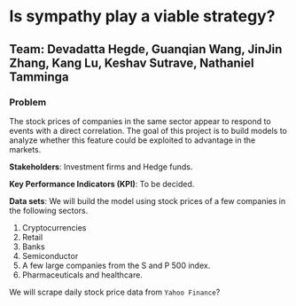 # Is sympathy play a viable strategy?
## Team: Devadatta Hegde, Guanqian Wang, JinJin Zhang, Kang Lu, Keshav Sutrave, Nathaniel Tamminga


### Problem

The stock prices of companies in the same sector appear to respond to events with a direct correlation. The goal of this project is to build models to analyze whether this feature could be exploited to advantage in the markets. 

**Stakeholders**: Investment firms and Hedge funds.

**Key Performance Indicators (KPI)**: To be decided.

**Data sets**: We will build the model using stock prices of a few companies in the following sectors.

1. Cryptocurrencies
2. Retail
3. Banks
4. Semiconductor
5. A few large companies from the S and P 500 index.
6. Pharmaceuticals and healthcare.

We will scrape daily stock price data from `Yahoo Finance`?
